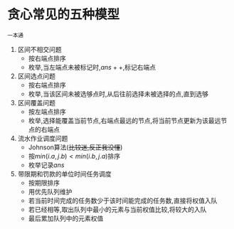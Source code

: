 # 贪心常见的五种模型

` 一本通 `

1. 区间不相交问题
	- 按右端点排序
	- 枚举,当左端点未被标记时,$ans++$,标记右端点 
2. 区间选点问题
	- 按右端点排序
	- 枚举,当该区间未被选够点时,从后往前选择未被选择的点,直到选够
3. 区间覆盖问题
	- 按左端点排序
	- 枚举,选择能覆盖当前节点,右端点最远的节点,将当前节点更新为该最远节点的右端点
4. 流水作业调度问题
	- Johnson算法(~~比较迷,反正我没懂~~)
	- 按$min(i.a,j.b)<min(i.b,j.a)$排序
	- 枚举记录$ans$
5. 带限期和罚款的单位时间任务调度
	- 按期限排序
	- 用优先队列维护
	- 若当前时间完成的任务数少于该时间能完成的任务数,直接将权值入队
	- 若已经相等,取出队列中最小的元素与当前权值比较,将较大的入队
	- 最后累加队列中的元素权值
<!--stackedit_data:
eyJoaXN0b3J5IjpbMTY2NDI1ODU0NF19
-->